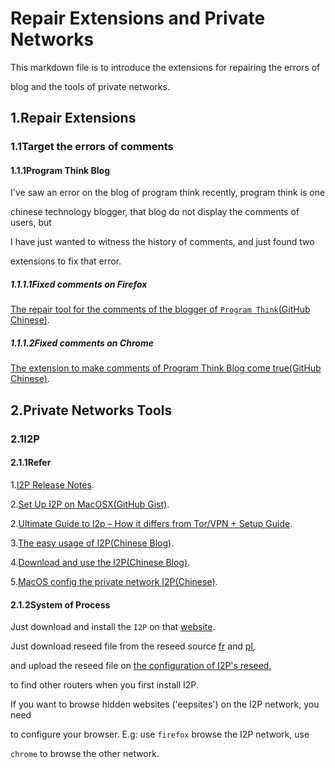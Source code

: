 # Repair Extensions and Private Networks

This markdown file is to introduce the extensions for repairing the errors of

blog and the tools of private networks.

## 1.Repair Extensions

### 1.1Target the errors of comments

#### 1.1.1Program Think Blog

I've saw an error on the blog of program think recently, program think is one

chinese technology blogger, that blog do not display the comments of users, but

I have just wanted to witness the history of comments, and just found two

extensions to fix that error.

##### 1.1.1.1Fixed comments on Firefox

[The repair tool for the comments of the blogger of `Program Think`(GitHub Chinese)](https://github.com/learnthink/blog_repair).

##### 1.1.1.2Fixed comments on Chrome

[The extension to make comments of Program Think Blog come true(GitHub Chinese)](https://github.com/chonglang-TV/program-think-chrome-repair).

## 2.Private Networks Tools

### 2.1I2P

#### 2.1.1Refer

1.[I2P Release Notes](https://geti2p.net/en/download).

2.[Set Up I2P on MacOSX(GitHub Gist)](https://gist.github.com/Staxxthedan/1937277441b135f5de4f50903d065c3d).

2.[Ultimate Guide to I2p – How it differs from Tor/VPN + Setup Guide](https://www.wizcase.com/blog/understanding-the-invisible-internet-project/#6).

3.[The easy usage of I2P(Chinese Blog)](https://program-think.blogspot.com/2012/06/gfw-i2p.html#comments).

4.[Download and use the I2P(Chinese Blog)](https://deepweb007.wordpress.com/2018/04/28/i2p%E7%BD%91%E7%BB%9C-%E5%A4%A7%E8%92%9C%E8%B7%AF%E7%94%B1%E4%B8%8B%E8%BD%BD%E5%8F%8A%E4%BD%BF%E7%94%A8%E4%BB%8B%E7%BB%8D/).

5.[MacOS config the private network I2P(Chinese)](http://codelife.me/blog/2012/10/07/config-i2p-router-in-macos-x/).

#### 2.1.2System of Process

Just download and install the `I2P` on that [website](https://geti2p.net).

Just download reseed file from the reseed source [fr](https://reseed-fr.i2pd.xyz/) and [pl](https://reseed-pl.i2pd.xyz/),

and upload the reseed file on [the configuration of I2P's reseed](http://127.0.0.1:7657/configreseed),

to find other routers when you first install I2P.

If you want to browse hidden websites ('eepsites') on the I2P network, you need

to configure your browser. E.g: use `firefox` browse the I2P network, use

`chrome` to browse the other network.
